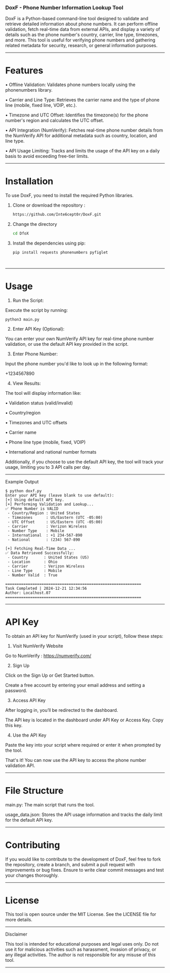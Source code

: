 ### DoxF - Phone Number Information Lookup Tool

DoxF is a Python-based command-line tool designed to validate and retrieve detailed information about phone numbers. It can perform offline validation, fetch real-time data from external APIs, and display a variety of details such as the phone number's country, carrier, line type, timezones, and more. This tool is useful for verifying phone numbers and gathering related metadata for security, research, or general information purposes.


---

# Features

• Offline Validation: Validates phone numbers locally using the phonenumbers library.

• Carrier and Line Type: Retrieves the carrier name and the type of phone line (mobile, fixed line, VOIP, etc.).

• Timezone and UTC Offset: Identifies the timezone(s) for the phone number's region and calculates the UTC offset.

• API Integration (NumVerify): Fetches real-time phone number details from the NumVerify API for additional metadata such as country, location, and line type.

• API Usage Limiting: Tracks and limits the usage of the API key on a daily basis to avoid exceeding free-tier limits.



---

# Installation

To use DoxF, you need to install the required Python libraries.

1. Clone or download the repository :

   ```bash
   https://github.com/Inte6cept0r/DoxF.git

2. Change the directory


   ```bash
   cd DfoX

4. Install the dependencies using pip:

    ```bash
    pip install requests phonenumbers pyfiglet




---

# Usage

1. Run the Script:

Execute the script by running:

    
    python3 main.py





2. Enter API Key (Optional):

You can enter your own NumVerify API key for real-time phone number validation, or use the default API key provided in the script.





3. Enter Phone Number:

Input the phone number you'd like to look up in the following format:

+1234567890





4. View Results:


The tool will display information like:


• Validation status (valid/invalid)

• Country/region

• Timezones and UTC offsets

• Carrier name

• Phone line type (mobile, fixed, VOIP)

• International and national number formats



Additionally, if you choose to use the default API key, the tool will track your usage, limiting you to 3 API calls per day.




---
Example Output
```
$ python doxf.py
Enter your API key (leave blank to use default): 
[+] Using default API key.
[+] Performing Validation and Lookup...
✅ Phone Number is VALID
 - Country/Region : United States
 - Timezones      : US/Eastern (UTC -05:00)
 - UTC Offset     : US/Eastern (UTC -05:00)
 - Carrier        : Verizon Wireless
 - Number Type    : Mobile
 - International  : +1 234-567-890
 - National       : (234) 567-890

[+] Fetching Real-Time Data ...
✅ Data Retrieved Successfully:
 - Country       : United States (US)
 - Location      : Ohio
 - Carrier       : Verizon Wireless
 - Line Type     : Mobile
 - Number Valid  : True

============================================================
Task Completed | 2024-12-21 12:34:56
Author: Localhost.07
============================================================
```

---

# API Key

To obtain an API key for NumVerify (used in your script), follow these steps:

1. Visit NumVerify Website

Go to NumVerify : https://numverify.com/

2. Sign Up

Click on the Sign Up or Get Started button.

Create a free account by entering your email address and setting a password.


3. Access API Key

After logging in, you’ll be redirected to the dashboard.

The API key is located in the dashboard under API Key or Access Key. Copy this key.


4. Use the API Key

Paste the key into your script where required or enter it when prompted by the tool.


That's it! You can now use the API key to access the phone number validation API.

---

# File Structure

main.py: The main script that runs the tool.

usage_data.json: Stores the API usage information and tracks the daily limit for the default API key.



---

# Contributing

If you would like to contribute to the development of DoxF, feel free to fork the repository, create a branch, and submit a pull request with improvements or bug fixes. Ensure to write clear commit messages and test your changes thoroughly.


---

# License

This tool is open source under the MIT License. See the LICENSE file for more details.


---

Disclaimer

This tool is intended for educational purposes and legal uses only. Do not use it for malicious activities such as harassment, invasion of privacy, or any illegal activities. The author is not responsible for any misuse of this tool.


---
